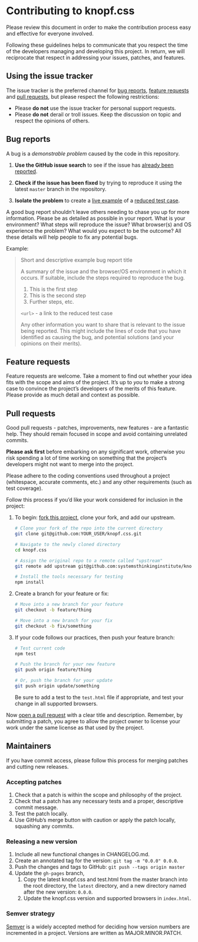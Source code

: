 # Contributing to knopf.css

Please review this document in order to make the contribution process easy and
effective for everyone involved.

Following these guidelines helps to communicate that you respect the time of
the developers managing and developing this project. In return, we will
reciprocate that respect in addressing your issues, patches, and features.

## Using the issue tracker

The issue tracker is the preferred channel for [bug reports](#bug-reports),
[feature requests](#feature-requests) and [pull
requests](#pull-requests), but please respect the following restrictions:

* Please **do not** use the issue tracker for personal support requests.
* Please **do not** derail or troll issues. Keep the discussion on topic and
  respect the opinions of others.

## Bug reports

A bug is a _demonstrable problem_ caused by the code in this repository.

1. **Use the GitHub issue search** to see if the issue has
   [already been reported].

2. **Check if the issue has been fixed** by trying to reproduce it using the
   latest `master` branch in the repository.

3. **Isolate the problem** to create a [live example] of a [reduced test case].

A good bug report shouldn’t leave others needing to chase you up for more
information. Please be as detailed as possible in your report. What is your
environment? What steps will reproduce the issue? What browser(s) and OS
experience the problem? What would you expect to be the outcome? All these
details will help people to fix any potential bugs.

Example:

> Short and descriptive example bug report title
>
> A summary of the issue and the browser/OS environment in which it occurs. If
> suitable, include the steps required to reproduce the bug.
>
> 1. This is the first step
> 2. This is the second step
> 3. Further steps, etc.
>
> `<url>` - a link to the reduced test case
>
> Any other information you want to share that is relevant to the issue being
> reported. This might include the lines of code that you have identified as
> causing the bug, and potential solutions (and your opinions on their
> merits).

## Feature requests

Feature requests are welcome. Take a moment to find out whether your idea fits
with the scope and aims of the project. It’s up to *you* to make a strong case
to convince the project’s developers of the merits of this feature. Please
provide as much detail and context as possible.

## Pull requests

Good pull requests - patches, improvements, new features - are a fantastic
help. They should remain focused in scope and avoid containing unrelated
commits.

**Please ask first** before embarking on any significant work, otherwise you
risk spending a lot of time working on something that the project’s developers
might not want to merge into the project.

Please adhere to the coding conventions used throughout a project (whitespace,
accurate comments, etc.) and any other requirements (such as test coverage).

Follow this process if you’d like your work considered for inclusion in the
project:

1. To begin: [fork this project], clone your fork, and add our upstream.
   ```bash
   # Clone your fork of the repo into the current directory
   git clone git@github.com:YOUR_USER/knopf.css.git

   # Navigate to the newly cloned directory
   cd knopf.css

   # Assign the original repo to a remote called "upstream"
   git remote add upstream git@github.com:systemsthinkinginstitute/knopf.css.git

   # Install the tools necessary for testing
   npm install
   ```

2. Create a branch for your feature or fix:
   ```bash
   # Move into a new branch for your feature
   git checkout -b feature/thing
   ```
   ```bash
   # Move into a new branch for your fix
   git checkout -b fix/something
   ```

3. If your code follows our practices, then push your feature branch:
   ```bash
   # Test current code
   npm test
   ```
   ```bash
   # Push the branch for your new feature
   git push origin feature/thing
   ```
   ```bash
   # Or, push the branch for your update
   git push origin update/something
   ```

   Be sure to add a test to the `test.html` file if appropriate, and test
   your change in all supported browsers.


Now [open a pull request] with a clear title and description. Remember,
by submitting a patch, you agree to allow the project owner to license your
work under the same license as that used by the project.

## Maintainers

If you have commit access, please follow this process for merging patches and
cutting new releases.

### Accepting patches

1. Check that a patch is within the scope and philosophy of the project.
2. Check that a patch has any necessary tests and a proper, descriptive commit
   message.
3. Test the patch locally.
4. Use GitHub’s merge button with caution or apply the patch locally, squashing
   any commits.

### Releasing a new version

1. Include all new functional changes in CHANGELOG.md.
2. Create an annotated tag for the version: `git tag -m "0.0.0" 0.0.0`.
3. Push the changes and tags to GitHub: `git push --tags origin master`
4. Update the `gh-pages` branch,
   1. Copy the latest knopf.css and test.html from the master branch into
      the root directory, the `latest` directory, and a new directory named
      after the new version: `0.0.0`.
   2. Update the knopf.css version and supported browsers in `index.html`.

### Semver strategy

[Semver](http://semver.org/) is a widely accepted method for deciding how
version numbers are incremented in a project. Versions are written as
MAJOR.MINOR.PATCH.

[already been reported]: https://github.com/systemsthinkinginstitute/knopf.css/issues
[fork this project]:     https://github.com/systemsthinkinginstitute/knopf.css/fork
[live example]:          https://codepen.io/pen
[open a pull request]:   https://help.github.com/articles/using-pull-requests/
[reduced test case]:     https://css-tricks.com/reduced-test-cases/
